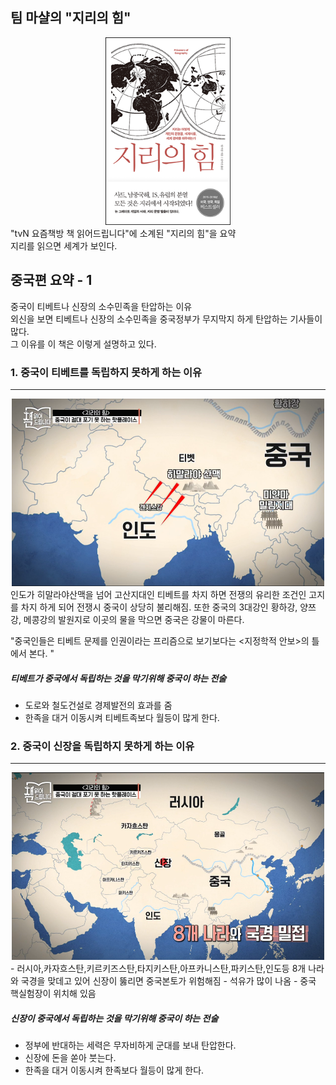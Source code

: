 팀 마샬의 "지리의 힘"
-----------------------
 <center><img src="/img/L_515722.jpg" width="200" height="300"></center>
 "tvN 요즘책방 책 읽어드립니다"에 소계된 "지리의 힘"을 요약
 <br>지리를 읽으면 세계가 보인다.
 
 

 중국편 요약 - 1
 ---------------------
 중국이 티베트나 신장의 소수민족을 탄압하는 이유<br>
 외신을 보면 티베트나 신장의 소수민족을 중국정부가 무지막지 하게 
 탄압하는 기사들이 많다.<br>
 그 이유를 이 책은 이렇게 설명하고 있다.
 
### 1. 중국이 티베트를 독립하지 못하게 하는 이유
 ----------------------------------------------
  <center><img src="/img/20200423_002422.png" width="500" height="300"></center>
  인도가 히말라야산맥을 넘어 고산지대인 티베트를 차지 하면 전쟁의 유리한 조건인 고지를 차지 하게 되어 
  전쟁시 중국이 상당히 불리해짐. 또한 중국의 3대강인 황하강, 양쯔강, 메콩강의 발원지로 이곳의 물을 막으면 중국은 강물이 마른다.
  
 "중국인들은 티베트 문제를 인권이라는 프리즘으로 보기보다는
 <지정학적 안보>의 틀에서 본다. "
<br>
##### 티베트가 중국에서 독립하는 것을 막기위해  중국이 하는 전술
 - 도로와 철도건설로 경제발전의 효과를 줌
 - 한족을 대거 이동시켜 티베트족보다 월등이 많게 한다. 

 ### 2. 중국이 신장을 독립하지 못하게 하는 이유
  --------------------------------------------------
 <center><img src="/img/20200423_010222.png" width="500" height="300"></center>
  - 러시아,카자흐스탄,키르키즈스탄,타지키스탄,아프카니스탄,파키스탄,인도등 8개 나라와 국경을 맞데고 있어 신장이 뚫리면 중국본토가 위험해짐
  - 석유가 많이 나옴
  - 중국 핵실험장이 위치해 있음

##### 신장이 중국에서 독립하는 것을 막기위해  중국이 하는 전술
 - 정부에 반대하는 세력은 무자비하게 군대를 보내 탄압한다.
 - 신장에 돈을 쏟아 붓는다.
 - 한족을 대거 이동시켜 한족보다 월등이 많게 한다. 
